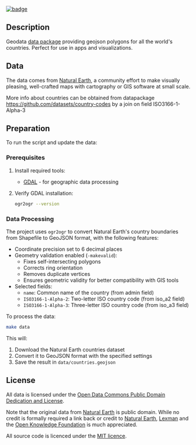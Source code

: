 <a className="gh-badge" href="https://datahub.io/core/geo-countries"><img src="https://badgen.net/badge/icon/View%20on%20datahub.io/orange?icon=https://datahub.io/datahub-cube-badge-icon.svg&label&scale=1.25" alt="badge" /></a>

## Description

Geodata [data package][datapackage] providing geojson polygons for all the world's countries.
Perfect for use in apps and visualizations.

## Data

The data comes from [Natural Earth][naturalearth], a community effort to make visually pleasing, well-crafted maps with cartography or GIS software at small scale.

More info about countries can be obtained from datapackage https://github.com/datasets/country-codes by a join on field ISO3166-1-Alpha-3

[naturalearth]: https://www.naturalearthdata.com/
[datapackage]: https://datapackage.org/standard/data-package/

## Preparation

To run the script and update the data:

### Prerequisites

1. Install required tools:
   - [GDAL](https://gdal.org/en/latest/download.html) - for geographic data processing

2. Verify GDAL installation:
   ```bash
   ogr2ogr --version
   ```

### Data Processing

The project uses `ogr2ogr` to convert Natural Earth's country boundaries from Shapefile to GeoJSON format, with the following features:
- Coordinate precision set to 6 decimal places
- Geometry validation enabled (`-makevalid`):
  - Fixes self-intersecting polygons
  - Corrects ring orientation
  - Removes duplicate vertices
  - Ensures geometric validity for better compatibility with GIS tools
- Selected fields:
  - `name`: Common name of the country (from admin field)
  - `ISO3166-1-Alpha-2`: Two-letter ISO country code (from iso_a2 field)
  - `ISO3166-1-Alpha-3`: Three-letter ISO country code (from iso_a3 field)

To process the data:
  ```bash
  make data
  ```

This will:
1. Download the Natural Earth countries dataset
2. Convert it to GeoJSON format with the specified settings
3. Save the result in `data/countries.geojson`

## License

All data is licensed under the [Open Data Commons Public Domain Dedication and License][pddl]. 

Note that the original data from [Natural Earth][naturalearth] is public domain. While no credit is 
formally required a link back or credit to [Natural Earth][naturalearth], [Lexman][lexman] and the [Open Knowledge Foundation][okfn] is much appreciated.

All source code is licenced under the [MIT licence][mit].

[mit]: https://opensource.org/licenses/MIT
[naturalearth]: https://www.naturalearthdata.com/
[pddl]: https://opendatacommons.org/licenses/pddl/1.0/
[lexman]: https://github.com/lexman
[okfn]: https://okfn.org/